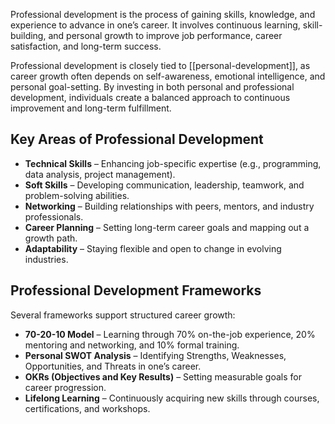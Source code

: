 Professional development is the process of gaining skills, knowledge, and experience to advance in one’s career. It involves continuous learning, skill-building, and personal growth to improve job performance, career satisfaction, and long-term success.  

Professional development is closely tied to [[personal-development]], as career growth often depends on self-awareness, emotional intelligence, and personal goal-setting. By investing in both personal and professional development, individuals create a balanced approach to continuous improvement and long-term fulfillment.  
## Key Areas of Professional Development  

- **Technical Skills** – Enhancing job-specific expertise (e.g., programming, data analysis, project management).  
- **Soft Skills** – Developing communication, leadership, teamwork, and problem-solving abilities.  
- **Networking** – Building relationships with peers, mentors, and industry professionals.  
- **Career Planning** – Setting long-term career goals and mapping out a growth path.  
- **Adaptability** – Staying flexible and open to change in evolving industries.  

## Professional Development Frameworks  

Several frameworks support structured career growth:  

- **70-20-10 Model** – Learning through 70% on-the-job experience, 20% mentoring and networking, and 10% formal training.  
- **Personal SWOT Analysis** – Identifying Strengths, Weaknesses, Opportunities, and Threats in one’s career.  
- **OKRs (Objectives and Key Results)** – Setting measurable goals for career progression.  
- **Lifelong Learning** – Continuously acquiring new skills through courses, certifications, and workshops.  